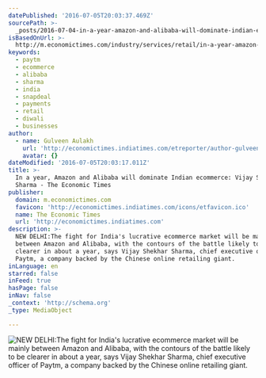 ```yaml
---
datePublished: '2016-07-05T20:03:37.469Z'
sourcePath: >-
  _posts/2016-07-04-in-a-year-amazon-and-alibaba-will-dominate-indian-ecommerce.md
isBasedOnUrl: >-
  http://m.economictimes.com/industry/services/retail/in-a-year-amazon-and-alibaba-will-dominate-indian-ecommerce-vijay-shekhar-sharma/articleshow/53037420.cms
keywords:
  - paytm
  - ecommerce
  - alibaba
  - sharma
  - india
  - snapdeal
  - payments
  - retail
  - diwali
  - businesses
author:
  - name: Gulveen Aulakh
    url: 'http://economictimes.indiatimes.com/etreporter/author-gulveen-aulakh.cms'
    avatar: {}
dateModified: '2016-07-05T20:03:17.011Z'
title: >-
  In a year, Amazon and Alibaba will dominate Indian ecommerce: Vijay Shekhar
  Sharma - The Economic Times
publisher:
  domain: m.economictimes.com
  favicon: 'http://economictimes.indiatimes.com/icons/etfavicon.ico'
  name: The Economic Times
  url: 'http://economictimes.indiatimes.com'
description: >-
  NEW DELHI:The fight for India's lucrative ecommerce market will be mainly
  between Amazon and Alibaba, with the contours of the battle likely to be
  clearer in about a year, says Vijay Shekhar Sharma, chief executive officer of
  Paytm, a company backed by the Chinese online retailing giant.
inLanguage: en
starred: false
inFeed: true
hasPage: false
inNav: false
_context: 'http://schema.org'
_type: MediaObject

---
```

![NEW DELHI:The fight for India's lucrative ecommerce market will be mainly between Amazon and Alibaba, with the contours of the battle likely to be clearer in about a year, says Vijay Shekhar Sharma, chief executive officer of Paytm, a company backed by the Chinese online retailing giant.](https://the-grid-user-content.s3-us-west-2.amazonaws.com/672c123b-fb70-482e-abdf-63cdffc313f5.jpg)